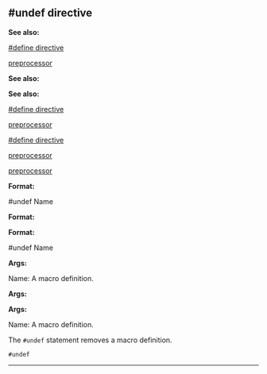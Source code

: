 

 #undef directive
------------------




**See also:** 


[#define directive](#/DM/preprocessor/define) 

[preprocessor](#/DM/preprocessor) 




**See also:** 

**See also:**

[#define directive](#/DM/preprocessor/define) 

[preprocessor](#/DM/preprocessor) 


[#define directive](#/DM/preprocessor/define)

[preprocessor](#/DM/preprocessor) 

[preprocessor](#/DM/preprocessor)


**Format:** 


 #undef Name
 


**Format:** 

**Format:**

 #undef Name



**Args:** 


 Name: A macro definition.
 


**Args:** 

**Args:**

 Name: A macro definition.


 The
 `#undef` 
 statement removes a macro definition.



`#undef`


---


